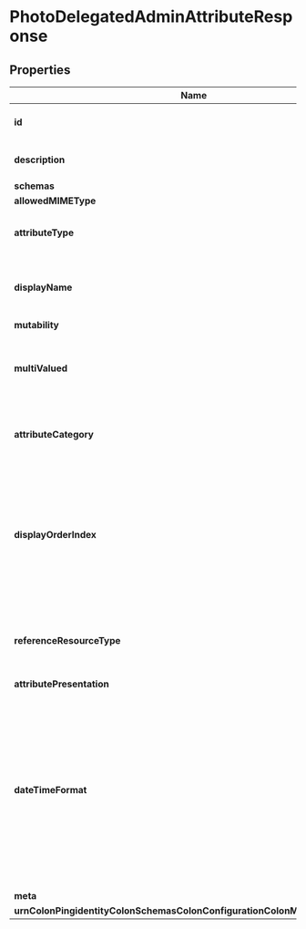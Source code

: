 

# PhotoDelegatedAdminAttributeResponse


## Properties

| Name | Type | Description | Notes |
|------------ | ------------- | ------------- | -------------|
|**id** | **String** | Name of the Delegated Admin Attribute |  |
|**description** | **String** | A description for this Delegated Admin Attribute |  [optional] |
|**schemas** | **List&lt;EnumphotoDelegatedAdminAttributeSchemaUrn&gt;** |  |  |
|**allowedMIMEType** | **List&lt;EnumdelegatedAdminAttributePhotoAllowedMIMETypeProp&gt;** |  |  [optional] |
|**attributeType** | **String** | Specifies the name or OID of the LDAP attribute type. |  |
|**displayName** | **String** | A human readable display name for this Delegated Admin Attribute. |  |
|**mutability** | **EnumdelegatedAdminAttributeMutabilityProp** |  |  |
|**multiValued** | **Boolean** | Indicates whether this Delegated Admin Attribute may have multiple values. |  |
|**attributeCategory** | **String** | Specifies which attribute category this attribute belongs to. |  [optional] |
|**displayOrderIndex** | **Integer** | This property determines a display order for attributes within a given attribute category. Attributes are ordered within their category based on this index from least to greatest. |  |
|**referenceResourceType** | **String** | For LDAP attributes with DN syntax, specifies what kind of resource is referenced. |  [optional] |
|**attributePresentation** | **EnumdelegatedAdminAttributeAttributePresentationProp** |  |  [optional] |
|**dateTimeFormat** | **String** | Specifies the format string that is used to present a date and/or time value to the user of the app. This property only applies to LDAP attribute types whose LDAP syntax is GeneralizedTime and is ignored if the attribute type has any other syntax. |  [optional] |
|**meta** | [**MetaMeta**](MetaMeta.md) |  |  [optional] |
|**urnColonPingidentityColonSchemasColonConfigurationColonMessagesColon20** | [**MetaUrnPingidentitySchemasConfigurationMessages20**](MetaUrnPingidentitySchemasConfigurationMessages20.md) |  |  [optional] |



